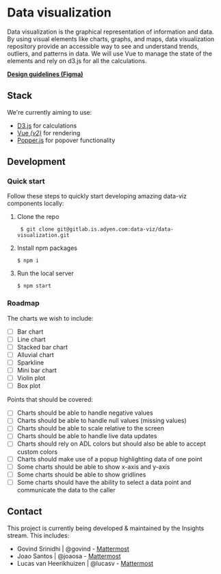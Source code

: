 # Data visualization

Data visualization is the graphical representation of information and data. By using visual elements like charts, graphs, and maps, data visualization repository provide an accessible way to see and understand trends, outliers, and patterns in data. We will use Vue to manage the state of the elements and rely on d3.js for all the calculations.

**[Design guidelines (Figma)](https://www.figma.com/file/LlbuDypxEbEZIo4qzPaX5kDG/%F0%9F%93%88Data-visualization?node-id=0%3A1)**

## Stack

We're currently aiming to use:

- [D3.js](https://d3js.org/) for calculations
- [Vue *(v2)*](https://v2.vuejs.org/) for rendering
- [Popper.js](https://popper.js.org/) for popover functionality

## Development

### Quick start

Follow these steps to quickly start developing amazing data-viz components locally:

1. Clone the repo
   ```shell
    $ git clone git@gitlab.is.adyen.com:data-viz/data-visualization.git
   ```
2. Install npm packages
    ```shell
    $ npm i
    ```
3. Run the local server
    ```shell
    $ npm start
    ```

### Roadmap

The charts we wish to include:

- [ ] Bar chart
- [ ] Line chart
- [ ] Stacked bar chart
- [ ] Alluvial chart
- [ ] Sparkline
- [ ] Mini bar chart
- [ ] Violin plot
- [ ] Box plot

Points that should be covered:

- [ ] Charts should be able to handle negative values
- [ ] Charts should be able to handle null values (missing values)
- [ ] Charts should be able to scale relative to the screen
- [ ] Charts should be able to handle live data updates
- [ ] Charts should rely on ADL colors but should also be able to accept custom colors
- [ ] Charts should make use of a popup highlighting data of one point
- [ ] Some charts should be able to show x-axis and y-axis
- [ ] Some charts should be able to show gridlines
- [ ] Some charts should have the ability to select a data point and communicate the data to the caller

## Contact

This project is currently being developed & maintained by the Insights stream. This includes:

- Govind Srinidhi | @govind - [Mattermost](https://mattermost.is.adyen.com/adyen/messages/@govind)
- Joao Santos | @joaosa - [Mattermost](https://mattermost.is.adyen.com/adyen/messages/@joaosa)
- Lucas van Heerikhuizen | @lucasv - [Mattermost](https://mattermost.is.adyen.com/adyen/messages/@lucasv)

